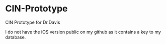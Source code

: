 # CIN-Prototype
CIN Prototype for Dr.Davis

I do not have the iOS version public on my github as it contains a key to my database.
